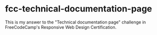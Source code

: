 # fcc-technical-documentation-page
This is my answer to the "Technical documentation page" challenge in FreeCodeCamp's Responsive Web Design Certification.
